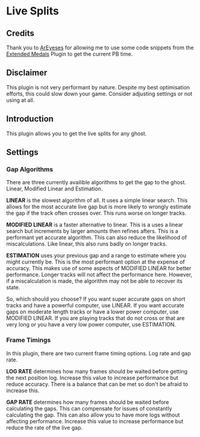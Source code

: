 # Live Splits
## Credits
Thank you to [ArEyeses](https://github.com/ArEyeses79?tab=repositories) for allowing me to use some code snippets from the [Extended Medals](https://github.com/ArEyeses79/tm-ultimate-medals-extended) Plugin to get the current PB time.

## Disclaimer
This plugin is not very performant by nature. Despite my best optimisation efforts, this could slow down your game. Consider adjusting settings or not using at all.

## Introduction
This plugin allows you to get the live splits for any ghost. 

## Settings
### Gap Algorithms
There are three currently availible algorithms to get the gap to the ghost. Linear, Modified Linear and Estimation.

**LINEAR** is the slowest algorithm of all. It uses a simple linear search. This allows for the most accurate live gap but is more likely to wrongly estimate the gap if the track often crosses over. This runs worse on longer tracks.

**MODIFIED LINEAR** is a faster alternative to linear. This is a uses a linear search but increments by larger amounts then refines afters. This is a performant yet accurate algorithm. This can also reduce the likelihood of miscalculations. Like linear, this also runs badly on longer tracks.

**ESTIMATION** uses your previous gap and a range to estimate where you might currently be. This is the most performant option at the expense of accuracy. This makes use of some aspects of MODIFIED LINEAR for better performance. Longer tracks will not affect the performance here. However, if a miscalculation is made, the algorithm may not be able to recover its state.

So, which should you choose? If you want super accurate gaps on short tracks and have a powerful computer, use LINEAR. If you want accurate gaps on moderate length tracks or have a lower power computer, use MODIFIED LINEAR. If you are playing tracks that do not cross or that are very long or you have a very low power computer, use ESTIMATION. 

### Frame Timings
In this plugin, there are two current frame timing options. Log rate and gap rate.

**LOG RATE** determines how many frames should be waited before getting the next position log. Increase this value to increase performance but reduce accuracy. There is a balance that can be met so don't be afraid to increase this.

**GAP RATE** determines how many frames should be waited before calculating the gaps. This can compensate for issues of constantly calculating the gap. This can also allow you to have more logs without affecting performance. Increase this value to increase performance but reduce the rate of the live gap.